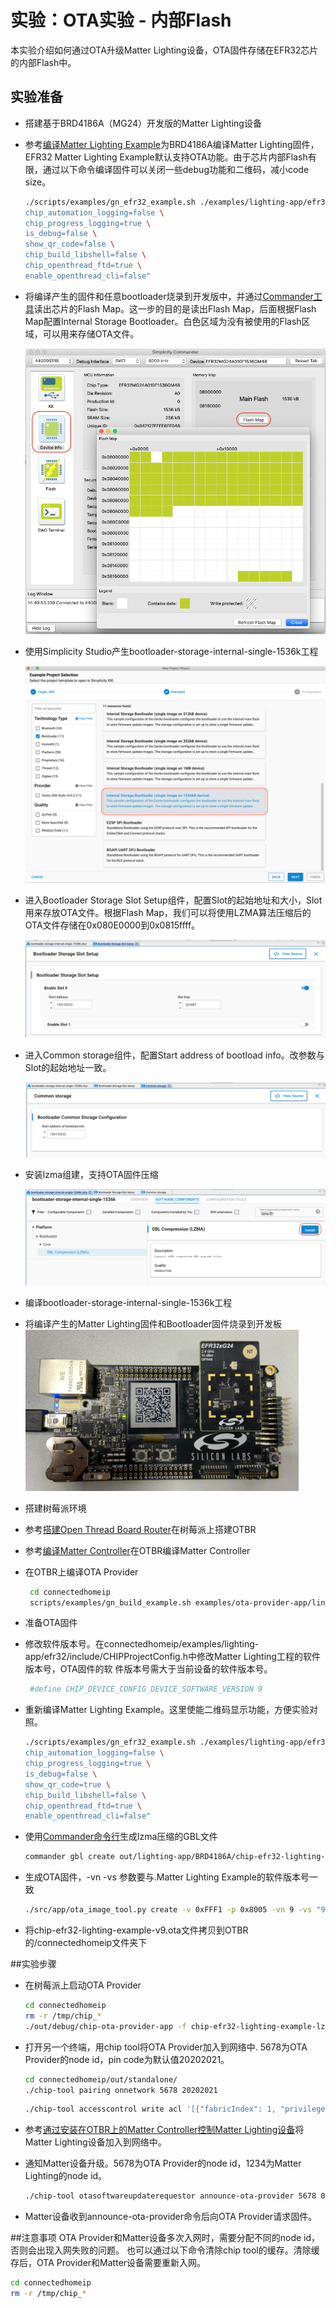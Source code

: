 # 实验：OTA实验 - 内部Flash

本实验介绍如何通过OTA升级Matter Lighting设备，OTA固件存储在EFR32芯片的内部Flash中。


## 实验准备
- 搭建基于BRD4186A（MG24）开发版的Matter Lighting设备
 - 参考[编译Matter Lighting Example](编译MatterLightingExample.md)为BRD4186A编译Matter Lighting固件，EFR32 Matter Lighting Example默认支持OTA功能。由于芯片内部Flash有限，通过以下命令编译固件可以关闭一些debug功能和二维码，减小code size。 

	```bash
	./scripts/examples/gn_efr32_example.sh ./examples/lighting-app/efr32 ./out/lighting-app BRD4186A "chip_detail_logging=false \
	chip_automation_logging=false \
	chip_progress_logging=true \
	is_debug=false \
	show_qr_code=false \
	chip_build_libshell=false \
	chip_openthread_ftd=true \
	enable_openthread_cli=false"	
	```
	 
  - 将编译产生的固件和任意bootloader烧录到开发版中，并通过[Commander工具](https://www.silabs.com/developers/simplicity-studio#commander)读出芯片的Flash Map。这一步的目的是读出Flash Map，后面根据Flash Map配置Internal Storage Bootloader。白色区域为没有被使用的Flash区域，可以用来存储OTA文件。
  
    ![Image](docs/flashmap.png)
  
 -  使用Simplicity Studio产生bootloader-storage-internal-single-1536k工程
 
    ![Image](docs/bootloader.png)
  
 - 进入Bootloader Storage Slot Setup组件，配置Slot的起始地址和大小，Slot用来存放OTA文件。根据Flash Map，我们可以将使用LZMA算法压缩后的OTA文件存储在0x080E0000到0x0815ffff。
 
     ![Image](docs/slot.png)
    
  - 进入Common storage组件，配置Start address of bootload info。改参数与Slot的起始地址一致。

     ![Image](docs/storage.png)

  - 安装lzma组建，支持OTA固件压缩
  
       ![Image](docs/lzma.png)
   
 - 编译bootloader-storage-internal-single-1536k工程
 
 - 将编译产生的Matter Lighting固件和Bootloader固件烧录到开发板
   ![Image](docs/wstk.png)

- 搭建树莓派环境
 - 参考[搭建Open Thread Board Router](搭建OpenThreadBoardRouter.md)在树莓派上搭建OTBR
 - 参考[编译Matter Controller](编译MatterController.md)在OTBR编译Matter Controller
 - 在OTBR上编译OTA Provider
 
    ```bash
     cd connectedhomeip
     scripts/examples/gn_build_example.sh examples/ota-provider-app/linux out/debug chip_config_network_layer_ble=false
    ```
    
    
- 准备OTA固件
 - 修改软件版本号。在connectedhomeip/examples/lighting-app/efr32/include/CHIPProjectConfig.h中修改Matter Lighting工程的软件版本号，OTA固件的软   件版本号需大于当前设备的软件版本号。

    ```bash
     #define CHIP_DEVICE_CONFIG_DEVICE_SOFTWARE_VERSION 9
    ```
  
 - 重新编译Matter Lighting Example。这里使能二维码显示功能，方便实验对照。

    ```bash
	./scripts/examples/gn_efr32_example.sh ./examples/lighting-app/efr32 ./out/lighting-app BRD4186A "chip_detail_logging=false \
	chip_automation_logging=false \
	chip_progress_logging=true \
	is_debug=false \
	show_qr_code=true \
	chip_build_libshell=false \
	chip_openthread_ftd=true \
	enable_openthread_cli=false"	
	```

 - 使用[Commander命令行](https://www.silabs.com/documents/public/user-guides/ug162-simplicity-commander-reference-guide.pdf)生成lzma压缩的GBL文件
 
    ```bash
    commander gbl create out/lighting-app/BRD4186A/chip-efr32-lighting-example-lzma.gbl --app out/lighting-app/BRD4186A/chip-efr32-lighting-example.s37 --compress lzma
   ```

  
 - 生成OTA固件，-vn  -vs 参数要与.Matter Lighting Example的软件版本号一致
 
    ```bash
    ./src/app/ota_image_tool.py create -v 0xFFF1 -p 0x8005 -vn 9 -vs "9.0" -da sha256 out/lighting-app/BRD4186A/chip-efr32-lighting-example-lzma.gbl out/lighting-app/BRD4186A/chip-efr32-lighting-example-lzma-v9.ota
    ```
 
 - 将chip-efr32-lighting-example-v9.ota文件拷贝到OTBR的/connectedhomeip文件夹下
    
##实验步骤

- 在树莓派上启动OTA Provider

    ```bash
    cd connectedhomeip
    rm -r /tmp/chip_*
    ./out/debug/chip-ota-provider-app -f chip-efr32-lighting-example-lzma-v9.ota
    ```
    
- 打开另一个终端，用chip tool将OTA Provider加入到网络中. 5678为OTA Provider的node id，pin code为默认值20202021。

    ```bash
    cd connectedhomeip/out/standalone/
    ./chip-tool pairing onnetwork 5678 20202021
    ```
    
    ```bash
    ./chip-tool accesscontrol write acl '[{"fabricIndex": 1, "privilege": 5, "authMode": 2, "subjects": [112233], "targets": null}, {"fabricIndex": 1, "privilege": 3, "authMode": 2, "subjects": null, "targets": null}]' 5678 0
    ```
    

- 参考[通过安装在OTBR上的Matter Controller控制Matter Lighting设备](通过安装在OTBR上的MatterController控制MatterLighting设备.md)将Matter Lighting设备加入到网络中。

- 通知Matter设备升级。5678为OTA Provider的node id，1234为Matter Lighting的node id。

    ```bash
    ./chip-tool otasoftwareupdaterequestor announce-ota-provider 5678 0 0 0 1234 0
    ```
    
- Matter设备收到announce-ota-provider命令后向OTA Provider请求固件。
     
##注意事项
OTA Provider和Matter设备多次入网时，需要分配不同的node id， 否则会出现入网失败的问题。
也可以通过以下命令清除chip tool的缓存。清除缓存后，OTA Provider和Matter设备需要重新入网。

  ```bash
  cd connectedhomeip
  rm -r /tmp/chip_*
  ```  
  
   



